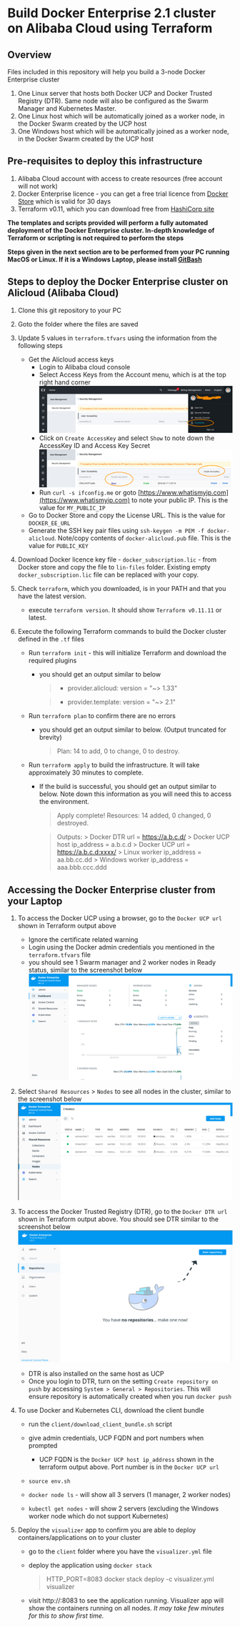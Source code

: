 # Build Docker Enterprise 2.1 cluster on Alibaba Cloud using Terraform

## Overview

Files included in this repository will help you build a 3-node Docker Enterprise cluster

1. One Linux server that hosts both Docker UCP and Docker Trusted Registry (DTR). Same node will also be configured as the Swarm Manager and Kubernetes Master.
2. One Linux host which will be automatically joined as a worker node, in the Docker Swarm created by the UCP host
3. One Windows host which will be automatically joined as a worker node, in the Docker Swarm created by the UCP host

## Pre-requisites to deploy this infrastructure

1. Alibaba Cloud account with access to create resources (free account will not work)
2. Docker Enterprise licence - you can get a free trial licence from [Docker Store](https://hub.docker.com/editions/enterprise/docker-ee-trial) which is valid for 30 days
3. Terraform v0.11, which you can download free from [HashiCorp site](https://www.terraform.io/downloads.html)

**The templates and scripts provided will perform a fully automated deployment of the Docker Enterprise cluster. In-depth knowledge of Terraform or scripting is not required to perform the steps**

**Steps given in the next section are to be performed from your PC running MacOS or Linux. If it is a Windows Laptop, please install [GitBash](https://gitforwindows.org/)**

## Steps to deploy the Docker Enterprise cluster on Alicloud (Alibaba Cloud)

1. Clone this git repository to your PC
2. Goto the folder where the files are saved
3. Update 5 values in `terraform.tfvars` using the information from the following steps
    - Get the Alicloud access keys
      - Login to Alibaba cloud console
      - Select Access Keys from the Account menu, which is at the top right hand corner
![](images/account-accesskey.png)
      - Click on `Create AccessKey` and select `Show` to note down the AccessKey ID and Access Key Secret
![](images/create-show-accesskey.png)
      - Run `curl -s ifconfig.me` or goto [https://www.whatismyip.com](https://www.whatismyip.com) to note your public IP. This is the value for `MY_PUBLIC_IP`
    - Go to Docker Store and copy the License URL. This is the value for `DOCKER_EE_URL`
    - Generate the SSH key pair files using `ssh-keygen -m PEM -f docker-alicloud`. Note/copy contents of `docker-alicloud.pub` file. This is the value for `PUBLIC_KEY`

4. Download Docker licence key file - `docker_subscription.lic` - from Docker store and copy the file to `lin-files` folder. Existing empty `docker_subscription.lic` file can be replaced with your copy.

5. Check `terraform`, which you downloaded, is in your PATH and that you have the latest version.
    - execute `terraform version`. It should show `Terraform v0.11.11` or latest.

6. Execute the following Terraform commands to build the Docker cluster defined in the `.tf` files
   - Run `terraform init` - this will initialize Terraform and download the required plugins
     - you should get an output similar to below
        >* provider.alicloud: version = "~> 1.33"

        >* provider.template: version = "~> 2.1"
    
   - Run `terraform plan` to confirm there are no errors
     - you should get an output similar to below. (Output truncated for brevity)
        > Plan: 14 to add, 0 to change, 0 to destroy.
    
    - Run `terraform apply` to build the infrastructure. It will take approximately 30 minutes to complete.
      - If the build is successful, you should get an output similar to below. Note down this information as you will need this to access the environment.
        > Apply complete! Resources: 14 added, 0 changed, 0 destroyed.

        > Outputs:
            > Docker DTR url = https://a.b.c.d/
            > Docker UCP host ip_address = a.b.c.d
            > Docker UCP url = https://a.b.c.d:xxxx/
            > Linux worker ip_address = aa.bb.cc.dd
            > Windows worker ip_address = aaa.bbb.ccc.ddd

## Accessing the Docker Enterprise cluster from your Laptop

1. To access the Docker UCP using a browser, go to the `Docker UCP url` shown in Terraform output above
   - Ignore the certificate related warning
   - Login using the Docker admin credentials you mentioned in the `terraform.tfvars` file
   - you should see 1 Swarm manager and 2 worker nodes in Ready status, similar to the screenshot below
    ![Docker UCP dashboard](images/docker-ucp.png)

2. Select `Shared Resources` > `Nodes` to see all nodes in the cluster, similar to the screenshot below
   ![Nodes in Docker Swarm](images/docker-nodes.png)

3. To access the Docker Trusted Registry (DTR), go to the `Docker DTR url` shown in Terraform output above. You should see DTR similar to the screenshot below
   ![Docker Trusted Registry](images/docker-trusted-registry.png)
    - DTR is also installed on the same host as UCP
    - Once you login to DTR, turn on the setting `Create repository on push` by accessing `System > General > Repositories`. This will ensure repository is automatically created when you run `docker push`

4. To use Docker and Kubernetes CLI, download the client bundle
    - run the `client/download_client_bundle.sh` script
    - give admin credentials, UCP FQDN and port numbers when prompted
      - UCP FQDN is the `Docker UCP host ip_address` shown in the terraform output above. Port number is in the `Docker UCP url`

    - `source env.sh`
    - `docker node ls` - will show all 3 servers (1 manager, 2 worker nodes)
    - `kubectl get nodes` - will show 2 servers (excluding the Windows worker node which do not support Kubernetes)

5. Deploy the `visualizer` app to confirm you are able to deploy containers/applications on to your cluster
    - go to the `client` folder where you have the `visualizer.yml` file
    - deploy the application using `docker stack`
        > HTTP_PORT=8083 docker stack deploy -c visualizer.yml visualizer

    - visit http://<Docker UCP host ip_address>:8083 to see the application running. Visualizer app will show the containers running on all nodes. *It may take few minutes for this to show first time.*